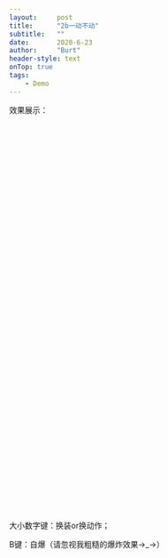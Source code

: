 ```yaml
---
layout:     post
title:      "2b一动不动"
subtitle:   ""
date:       2020-6-23
author:     "Burt"
header-style: text 
onTop: true
tags:
    - Demo
---
```





效果展示：

<script src="/unityProject/Build/UnityLoader.js"></script>
<script>
      UnityLoader.instantiate("unityContainer", "/unityProject/Build/Build.json");
</script>
<div id="unityContainer" style="width: 700px; height: 700px;"></div>




大小数字键：换装or换动作；

B键：自爆（请忽视我粗糙的爆炸效果→_→）